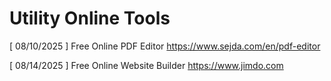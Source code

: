 # Utility Online Tools

[ 08/10/2025 ] Free Online PDF Editor  https://www.sejda.com/en/pdf-editor

[ 08/14/2025 ] Free Online Website Builder  https://www.jimdo.com